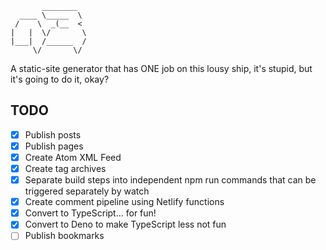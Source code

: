 ```
       ________  
  ____ \_____  \ 
 /    \  _(__  < 
|   |  \/       \
|___|  /______  /
     \/       \/ 
```

A static-site generator that has ONE job on this lousy ship, it's stupid, but
it's going to do it, okay?

## TODO

- [x] Publish posts
- [x] Publish pages
- [x] Create Atom XML Feed
- [x] Create tag archives
- [x] Separate build steps into independent npm run commands that can be triggered separately by watch
- [x] Create comment pipeline using Netlify functions
- [x] Convert to TypeScript... for fun!
- [x] Convert to Deno to make TypeScript less not fun
- [ ] Publish bookmarks
